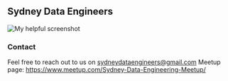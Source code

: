 ## Sydney Data Engineers
![My helpful screenshot](https://secure.meetupstatic.com/photos/event/4/d/b/1/highres_466879889.jpeg)


### Contact
Feel free to reach out to us on sydneydataengineers@gmail.com
Meetup page: https://www.meetup.com/Sydney-Data-Engineering-Meetup/

